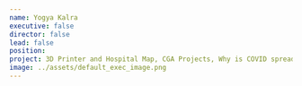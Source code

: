 ```yaml
---
name: Yogya Kalra
executive: false
director: false
lead: false
position:  
project: 3D Printer and Hospital Map, CGA Projects, Why is COVID spreading faster?
image: ../assets/default_exec_image.png
---
```

